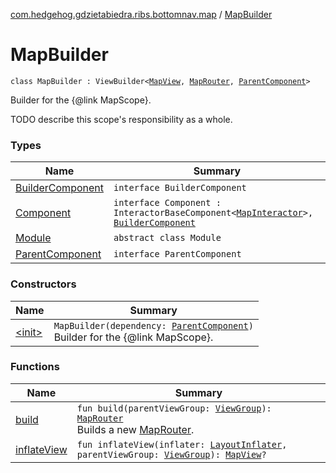 [com.hedgehog.gdzietabiedra.ribs.bottomnav.map](../index.md) / [MapBuilder](./index.md)

# MapBuilder

`class MapBuilder : ViewBuilder<`[`MapView`](../-map-view/index.md)`, `[`MapRouter`](../-map-router/index.md)`, `[`ParentComponent`](-parent-component/index.md)`>`

Builder for the {@link MapScope}.

TODO describe this scope's responsibility as a whole.

### Types

| Name | Summary |
|---|---|
| [BuilderComponent](-builder-component/index.md) | `interface BuilderComponent` |
| [Component](-component/index.md) | `interface Component : InteractorBaseComponent<`[`MapInteractor`](../-map-interactor/index.md)`>, `[`BuilderComponent`](-builder-component/index.md) |
| [Module](-module/index.md) | `abstract class Module` |
| [ParentComponent](-parent-component/index.md) | `interface ParentComponent` |

### Constructors

| Name | Summary |
|---|---|
| [&lt;init&gt;](-init-.md) | `MapBuilder(dependency: `[`ParentComponent`](-parent-component/index.md)`)`<br>Builder for the {@link MapScope}. |

### Functions

| Name | Summary |
|---|---|
| [build](build.md) | `fun build(parentViewGroup: `[`ViewGroup`](https://developer.android.com/reference/android/view/ViewGroup.html)`): `[`MapRouter`](../-map-router/index.md)<br>Builds a new [MapRouter](../-map-router/index.md). |
| [inflateView](inflate-view.md) | `fun inflateView(inflater: `[`LayoutInflater`](https://developer.android.com/reference/android/view/LayoutInflater.html)`, parentViewGroup: `[`ViewGroup`](https://developer.android.com/reference/android/view/ViewGroup.html)`): `[`MapView`](../-map-view/index.md)`?` |
